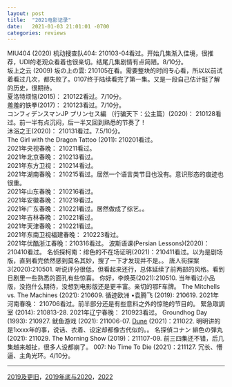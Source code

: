 ```yaml
---
layout: post
title:  "2021电影记录"
date:   2021-01-03 21:01:01 -0700
categories: reviews
---
```

MIU404 (2020) 机动搜查队404: 210103-04看过。开始几集渐入佳境，很推荐，UDI的老观众看着也很亲切。结尾几集剧情有点简陋。8/10分。  
坂上之云 (2009) 坂の上の雲: 210105在看。需要整块的时间专心看，所以以前试着看过几次，都失败了。0107终于陆续看完了第一集。又是一段自己估计挺了解的历史，很期待。  
夏洛特烦恼(2015)： 210122看过。7/10分。  
羞羞的铁拳(2017)： 210123看过。7/10分。  
コンフィデンスマンJP プリンセス編  （行骗天下：公主篇）(2020)： 210128看过。前一半有点沉闷，后一半又回到熟悉的节奏了！  
沐浴之王(2020)： 210131看过。7.5/10分。  
The Girl with the Dragon Tattoo (2011): 210201看过。  
2021年央视春晚： 210211看过。  
2021年北京春晚： 210213看过。  
2021年东方卫视： 210214看过。  
2021年湖南春晚： 210215看过。居然一个语言类节目也没有。意识形态的痕迹也很重。  
2021年山东春晚： 210216看过。  
2021年安徽春晚： 210219看过。  
2021年广东春晚： 210221看过。居然做成了综艺。。  
2021年吉林春晚： 210221看过。  
2021年天津春晚： 210221看过。  
2021年东南卫视福建春晚： 210223看过。  
2021年优酷浙江春晚：210316看过。
波斯语课(Persian Lessons)(2020)：210410看过。
名侦探柯南：绯色的不在场证明(2021)：210411看过。以为是剧场版，直到看完依然感到莫名其妙，搜了一下才发现并不是。。
唐人街探案3(2020):210501. 听说评分很低，但看起来还行，总体延续了前两部的风格。看到日剧里一些熟悉的面孔有些惊喜。
你好，李焕英(2021):210510. 当年看过小品版，没抱什么期待，没想到电影版还是更丰富。亲切的鄂F车牌。
The Mitchells vs. The Machines (2021): 210609.
循迹欧洲 •袁腾飞 (2019): 210619.
2021年河南春晚： 210706看过。前半部分还是有些意料之外的惊艳的节目的。
緊急取調室 (2014): 210813-28.
2021年辽宁春晚： 210923看过。
Groundhog Day (1993): 210927.
鱿鱼游戏 (2021): 211006-07.
[Dune](https://www.lintj.com/reviews/2021/10/23/Dune2021.html) (2021)：211022. 明明讲的是1xxxx年的事，说话、衣着、设定却都像古代似的。。
名探偵コナン 緋色の弾丸 (2021): 211029.
The Morning Show (2019)：211107-09. 前三四集还不错，后几集越来越扯，很多人设都崩了。
007: No Time To Die (2021)：211127. 冗长、懵逼、主角光环。4/10分。

---

[2019及更旧](https://www.lintj.com/reviews/2019/11/29/older2019Movies.html)，[2019年底与2020](https://www.lintj.com/reviews/2019/11/30/2020Movieswith2019.html)，[2022](https://www.lintj.com/reviews/2022/01/06/2022Movies.html)
